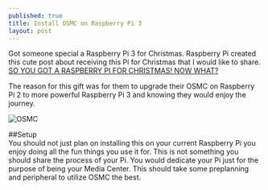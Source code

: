 ```yaml
---
published: true
title: Install OSMC on Raspberry Pi 3
layout: post
---
```

Got someone special a Raspberry Pi 3 for Christmas. Raspberry Pi created this cute post about receiving this Pi for Christmas that I would like to share. [SO YOU GOT A RASPBERRY PI FOR CHRISTMAS! NOW WHAT?](https://www.raspberrypi.org/blog/so-you-got-a-raspberry-pi-for-christmas-now-what/)  

The reason for this gift was for them to upgrade their OSMC on Raspberry Pi 2 to more powerful Raspberry Pi 3 and knowing they would enjoy the journey.

![OSMC]({{site.baseurl}}/images/osmc.gif)

##Setup   
You should not just plan on installing this on your current Raspberry Pi you enjoy doing all the fun things you use it for.
This is not something you should share the process of your Pi. You would dedicate your Pi just for the purpose of being your Media Center.
This should take some preplanning and peripheral to utilize OSMC the best. 
